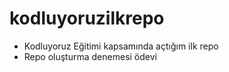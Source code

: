 # kodluyoruzilkrepo

* Kodluyoruz Eğitimi kapsamında açtığım ilk repo
* Repo oluşturma denemesi ödevi
